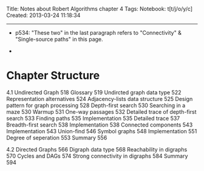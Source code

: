 Title: Notes about Robert Algorithms chapter 4
Tags: 
Notebook: t[t/j/o/y/c]
Created: 2013-03-24 11:18:34

------

* p534: "These two" in the last paragraph refers to "Connectivity" & "Single-source paths" in this page.

 

* 

 

# Chapter Structure

 

4.1 Undirected Graph 518 
 Glossary 519 
 Undircted graph data type 522 
  Representation alternatives 524 
  Adjacency-lists data structure 525 
  Design pattern for graph processing 528 
 Depth-first search 530 
  Searching in a maze 530 
  Warmup 531 
  One-way passages 532 
  Detailed trace of depth-first search 533 
 Finding paths 535 
  Implementation 535 
  Detailed trace 537 
 Breadth-first search 538 
  Implementation 538 
 Connected components 543 
  Implementation 543 
  Union-find 546 
 Symbol graphs 548 
  Implementation 551 
  Degree of seperation 553 
 Summary 556 
 
4.2 Directed Graphs 566 
 Digraph data type 568 
 Reachability in digraphs 570 
 Cycles and DAGs 574 
 Strong connectivity in digraphs 584 
 Summary 594
